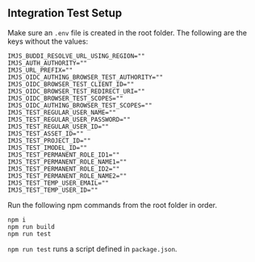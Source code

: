 ## Integration Test Setup

Make sure an `.env` file is created in the root folder.  The following are the keys without the values:
```
IMJS_BUDDI_RESOLVE_URL_USING_REGION=""
IMJS_AUTH_AUTHORITY=""
IMJS_URL_PREFIX=""
IMJS_OIDC_AUTHING_BROWSER_TEST_AUTHORITY=""
IMJS_OIDC_BROWSER_TEST_CLIENT_ID=""
IMJS_OIDC_BROWSER_TEST_REDIRECT_URI=""
IMJS_OIDC_BROWSER_TEST_SCOPES=""
IMJS_OIDC_AUTHING_BROWSER_TEST_SCOPES=""
IMJS_TEST_REGULAR_USER_NAME=""
IMJS_TEST_REGULAR_USER_PASSWORD=""
IMJS_TEST_REGULAR_USER_ID=""
IMJS_TEST_ASSET_ID=""
IMJS_TEST_PROJECT_ID=""
IMJS_TEST_IMODEL_ID=""
IMJS_TEST_PERMANENT_ROLE_ID1=""
IMJS_TEST_PERMANENT_ROLE_NAME1=""
IMJS_TEST_PERMANENT_ROLE_ID2=""
IMJS_TEST_PERMANENT_ROLE_NAME2=""
IMJS_TEST_TEMP_USER_EMAIL=""
IMJS_TEST_TEMP_USER_ID=""
```

Run the following npm commands from the root folder in order.
```
npm i
npm run build
npm run test
```

`npm run test` runs a script defined in `package.json`.
